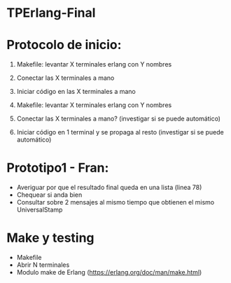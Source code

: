 # TPErlang-Final

# Protocolo de inicio:
 1. Makefile: levantar X terminales erlang con Y nombres
 2. Conectar las X terminales a mano
 3. Iniciar código en las X terminales a mano

 1. Makefile: levantar X terminales erlang con Y nombres
 2. Conectar las X terminales a mano? (investigar si se puede automático)
 3. Iniciar código en 1 terminal y se propaga al resto (investigar si se puede automático)

 # Prototipo1 - Fran:
 - Averiguar por que el resultado final queda en una lista (linea 78)
 - Chequear si anda bien
 - Consultar sobre 2 mensajes al mismo tiempo que obtienen el mismo UniversalStamp

 # Make y testing
 - Makefile
 - Abrir N terminales
 - Modulo make de Erlang (https://erlang.org/doc/man/make.html)